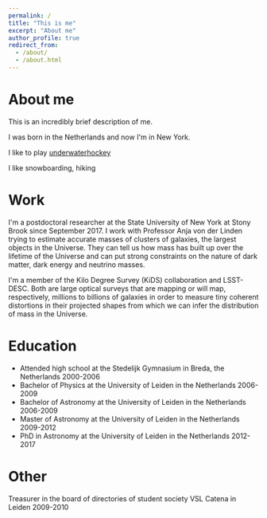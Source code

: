 ```yaml
---
permalink: /
title: "This is me"
excerpt: "About me"
author_profile: true
redirect_from: 
  - /about/
  - /about.html
---
```



About me
======
This is an incredibly brief description of me.

I was born in the Netherlands and now I'm in New York.

I like to play [underwaterhockey](https://www.youtube.com/results?search_query=underwaterhockey)

I like snowboarding, hiking

Work
======
I'm a postdoctoral researcher at the State University of New York at Stony Brook since September 2017.
I work with Professor Anja von der Linden trying to estimate accurate masses of clusters of galaxies, the largest objects in the Universe. They can tell us how mass has built up over the lifetime of the Universe and can put strong constraints on the nature of dark matter, dark energy and neutrino masses.

I'm a member of the Kilo Degree Survey (KiDS) collaboration and LSST-DESC. Both are large optical surveys that are mapping or will map, respectively, millions to billions of galaxies in order to measure tiny coherent distortions in their projected shapes from which we can infer the distribution of mass in the Universe.


Education
======
* Attended high school at the Stedelijk Gymnasium in Breda, the Netherlands 2000-2006 
* Bachelor of Physics at the University of Leiden in the Netherlands 2006-2009 
* Bachelor of Astronomy at the University of Leiden in the Netherlands 2006-2009 
* Master of Astronomy at the University of Leiden in the Netherlands 2009-2012 
* PhD in Astronomy at the University of Leiden in the Netherlands 2012-2017 


Other
======

Treasurer in the board of directories of student society VSL Catena in Leiden 2009-2010
